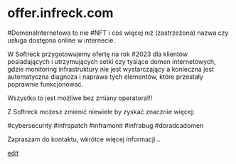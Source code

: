 # offer.infreck.com

#DomenaInternetowa to nie #NFT i coś więcej niż (zastrzeżona) nazwa czy usługa dostępna online w internecie.

W Softreck przygotowujemy ofertę na rok #2023 dla klientów posiadających i utrzymujących setki czy tysiące domen internetowych, gdzie monitoring infrastruktury nie jest wystarczający a konieczna jest automatyczna diagnoza i naprawa tych elementów, które przestały poprawnie funkcjonować.

Wszystko to jest możliwe bez zmiany operatora!!!

Z Softreck możesz zmienić niewiele by zyskać znacznie więcej:

#cybersecurity #infrapatch #inframonit #infrabug #doradcadomen

Zapraszam do kontaktu, wkrótce więcej informacji...

[edit](https://github.com/infreck-com/offer/edit/main/README.md)
